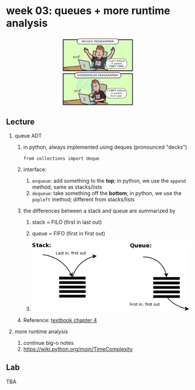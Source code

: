 # week 03: queues + more runtime analysis

<center>
<img width=40% src=tests.png />
</center>

## Lecture

1. queue ADT
    1. in python, always implemented using deques (pronounced "decks")
       ```
       from collections import deque
       ```
    1. interface:
        1. `enqueue`: add something to the **top**; in python, we use the `append` method; same as stacks/lists
        1. `dequeue`: take something off the **bottom**; in python, we use the `popleft` method; different from stacks/lists
    1. the differences between a stack and queue are summarized by
    
        1. stack = FILO (first in last out)

        1. queue = FIFO (first in first out)

        1. <a href=https://gohighbrow.com/stacks-and-queues/><img src=stack-v-queue.png /></a>

    1. Reference: [textbook chapter 4](https://runestone.academy/runestone/books/published/pythonds/BasicDS/toctree.html)

1. more runtime analysis
    1. continue big-o notes
    1. https://wiki.python.org/moin/TimeComplexity

## Lab

TBA

<!--
palindrome checker
-->
